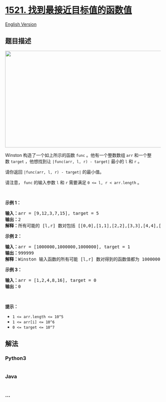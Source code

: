 # [1521. 找到最接近目标值的函数值](https://leetcode.cn/problems/find-a-value-of-a-mysterious-function-closest-to-target)

[English Version](/solution/1500-1599/1521.Find%20a%20Value%20of%20a%20Mysterious%20Function%20Closest%20to%20Target/README_EN.md)

## 题目描述

<!-- 这里写题目描述 -->

<p><img alt="" src="https://fastly.jsdelivr.net/gh/doocs/leetcode@main/solution/1500-1599/1521.Find%20a%20Value%20of%20a%20Mysterious%20Function%20Closest%20to%20Target/images/change.png" style="height: 312px; width: 635px;"></p>

<p>Winston 构造了一个如上所示的函数&nbsp;<code>func</code>&nbsp;。他有一个整数数组&nbsp;<code>arr</code>&nbsp;和一个整数&nbsp;<code>target</code>&nbsp;，他想找到让&nbsp;<code>|func(arr, l, r) - target|</code>&nbsp;最小的 <code>l</code>&nbsp;和 <code>r</code>&nbsp;。</p>

<p>请你返回&nbsp;<code>|func(arr, l, r) - target|</code>&nbsp;的最小值。</p>

<p>请注意，&nbsp;<code>func</code> 的输入参数&nbsp;<code>l</code> 和&nbsp;<code>r</code>&nbsp;需要满足&nbsp;<code>0 &lt;= l, r &lt; arr.length</code>&nbsp;。</p>

<p>&nbsp;</p>

<p><strong>示例 1：</strong></p>

<pre><strong>输入：</strong>arr = [9,12,3,7,15], target = 5
<strong>输出：</strong>2
<strong>解释：</strong>所有可能的 [l,r] 数对包括 [[0,0],[1,1],[2,2],[3,3],[4,4],[0,1],[1,2],[2,3],[3,4],[0,2],[1,3],[2,4],[0,3],[1,4],[0,4]]， Winston 得到的相应结果为 [9,12,3,7,15,8,0,3,7,0,0,3,0,0,0] 。最接近 5 的值是 7 和 3，所以最小差值为 2 。
</pre>

<p><strong>示例 2：</strong></p>

<pre><strong>输入：</strong>arr = [1000000,1000000,1000000], target = 1
<strong>输出：</strong>999999
<strong>解释：</strong>Winston 输入函数的所有可能 [l,r] 数对得到的函数值都为 1000000 ，所以最小差值为 999999 。
</pre>

<p><strong>示例 3：</strong></p>

<pre><strong>输入：</strong>arr = [1,2,4,8,16], target = 0
<strong>输出：</strong>0
</pre>

<p>&nbsp;</p>

<p><strong>提示：</strong></p>

<ul>
	<li><code>1 &lt;= arr.length &lt;= 10^5</code></li>
	<li><code>1 &lt;= arr[i] &lt;= 10^6</code></li>
	<li><code>0 &lt;= target &lt;= 10^7</code></li>
</ul>

## 解法

<!-- 这里可写通用的实现逻辑 -->

<!-- tabs:start -->

### **Python3**

<!-- 这里可写当前语言的特殊实现逻辑 -->

```python

```

### **Java**

<!-- 这里可写当前语言的特殊实现逻辑 -->

```java

```

### **...**

```

```

<!-- tabs:end -->

